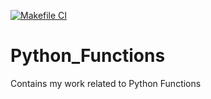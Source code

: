 [![Makefile CI](https://github.com/balajivenky06/Python_Functions/actions/workflows/makefile.yml/badge.svg)](https://github.com/balajivenky06/Python_Functions/actions/workflows/makefile.yml)
# Python_Functions
Contains my work related to Python Functions
